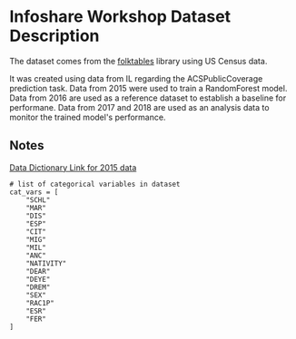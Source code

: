 # Infoshare Workshop Dataset Description

The dataset comes from the [folktables](https://github.com/socialfoundations/folktables/tree/main) library
using US Census data.

It was created using data from IL regarding the ACSPublicCoverage prediction task.
Data from 2015 were used to train a RandomForest model. Data from 2016 are used as
a reference dataset to establish a baseline for performane. Data from 2017 and 2018 are
used as an analysis data to monitor the trained model's performance.

## Notes

[Data Dictionary Link for 2015 data](https://www2.census.gov/programs-surveys/acs/tech_docs/pums/data_dict/PUMSDataDict15.pdf)

```
# list of categorical variables in dataset
cat_vars = [
    "SCHL"
    "MAR"
    "DIS"
    "ESP"
    "CIT"
    "MIG"
    "MIL"
    "ANC"
    "NATIVITY"
    "DEAR"
    "DEYE"
    "DREM"
    "SEX"
    "RAC1P"
    "ESR"
    "FER"
]
```